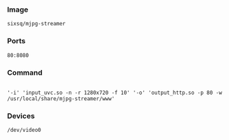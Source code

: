 ### Image

```
sixsq/mjpg-streamer
```

### Ports

```
80:8080
```

### Command

```

'-i' 'input_uvc.so -n -r 1280x720 -f 10' '-o' 'output_http.so -p 80 -w /usr/local/share/mjpg-streamer/www'

```

### Devices

```
/dev/video0
```
